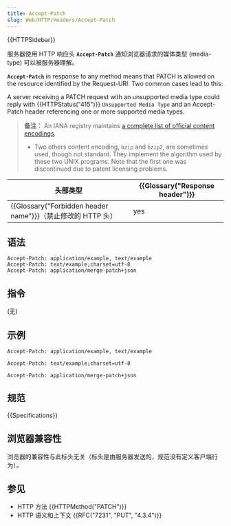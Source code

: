 ```yaml
---
title: Accept-Patch
slug: Web/HTTP/Headers/Accept-Patch
---
```


{{HTTPSidebar}}

服务器使用 HTTP 响应头 **`Accept-Patch`** 通知浏览器请求的媒体类型 (media-type) 可以被服务器理解。

**`Accept-Patch`** in response to any method means that PATCH is allowed on the resource identified by the Request-URI. Two common cases lead to this:

A server receiving a PATCH request with an unsupported media type could reply with {{HTTPStatus("415")}} `Unsupported Media Type` and an Accept-Patch header referencing one or more supported media types.

> **备注：** An IANA registry maintains [a complete list of official content encodings](http://www.iana.org/assignments/http-parameters/http-parameters.xml#http-parameters-1).
>
> - Two others content encoding, `bzip` and `bzip2`, are sometimes used, though not standard. They implement the algorithm used by these two UNIX programs. Note that the first one was discontinued due to patent licensing problems.

| 头部类型                                                               | {{Glossary("Response header")}} |
| ---------------------------------------------------------------------- | ---------------------------------------- |
| {{Glossary("Forbidden header name")}}（禁止修改的 HTTP 头） | yes                                      |

## 语法

```plain
Accept-Patch: application/example, text/example
Accept-Patch: text/example;charset=utf-8
Accept-Patch: application/merge-patch+json
```

## 指令

(无)

## 示例

```plain
Accept-Patch: application/example, text/example

Accept-Patch: text/example;charset=utf-8

Accept-Patch: application/merge-patch+json
```

## 规范

{{Specifications}}

## 浏览器兼容性

浏览器的兼容性与此标头无关（标头是由服务器发送的，规范没有定义客户端行为）。

## 参见

- HTTP 方法 {{HTTPMethod("PATCH")}}
- HTTP 语义和上下文 {{RFC("7231", "PUT", "4.3.4")}}
